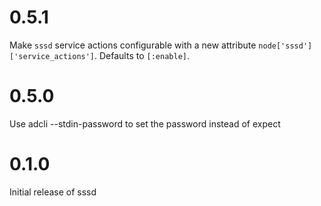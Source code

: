 # 0.5.1

Make `sssd` service actions configurable with a new attribute `node['sssd']['service_actions']`. Defaults to
`[:enable]`.

# 0.5.0

Use adcli --stdin-password to set the password instead of expect

# 0.1.0

Initial release of sssd
